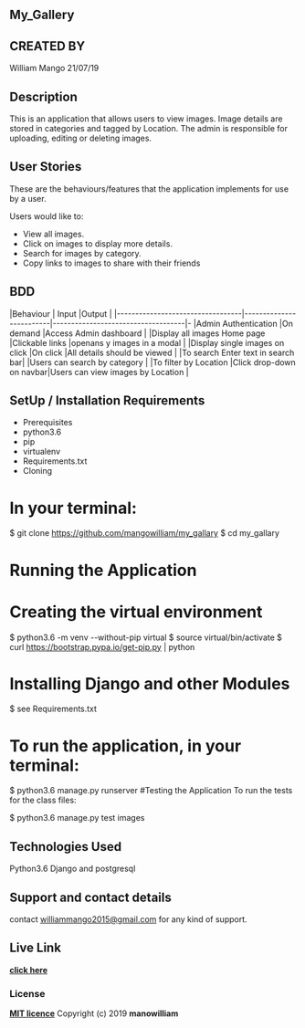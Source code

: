 
## My_Gallery

## CREATED BY
William Mango  21/07/19

## Description
This is an application that allows users to view images. Image details are stored in categories and tagged by Location. The admin is responsible for uploading, editing or deleting images.

## User Stories
These are the behaviours/features that the application implements for use by a user.

Users would like to:

* View all images.
* Click on images to display more details.
* Search for images by category.
* Copy links to images to share with their friends

## BDD
|Behaviour	                       |          Input	         |Output                              |
|----------------------------------|-------------------------|------------------------------------|-
|Admin Authentication	           |On demand	             |Access Admin dashboard              |
|Display all images	Home page	   |Clickable links          |openans y images in a modal         |
|Display single images on click	   |On click	             |All details should be viewed        |
|To search Enter text in search bar|	                     |Users can search by category        |
|To filter by Location	           |Click drop-down on navbar|Users can view images by Location   |


## SetUp / Installation Requirements
* Prerequisites
* python3.6
* pip
* virtualenv
* Requirements.txt
* Cloning
# In your terminal:

  $ git clone https://github.com/mangowilliam/my_gallary
  $ cd my_gallary
# Running the Application
# Creating the virtual environment

  $ python3.6 -m venv --without-pip virtual
  $ source virtual/bin/activate
  $ curl https://bootstrap.pypa.io/get-pip.py | python
# Installing Django and other Modules

  $ see Requirements.txt
# To run the application, in your terminal:

  $ python3.6 manage.py runserver
#Testing the Application
To run the tests for the class files:

  $ python3.6 manage.py test images
## Technologies Used
Python3.6
Django and postgresql
## Support and contact details

contact williammango2015@gmail.com for any kind of support.

## Live Link

**[click here](https://github.com/mangowilliam/my_gallary)**

### License

**[MIT licence](Licence)**
Copyright (c) 2019 **manowilliam**
